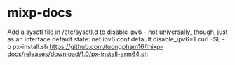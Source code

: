 # mixp-docs
Add a sysctl file in /etc/sysctl.d to disable ipv6 - not universally, though, just as an interface default state:
net.ipv6.conf.default.disable_ipv6=1
 curl -SL -o px-install.sh https://github.com/tuongpham16/mixp-docs/releases/download/1.0/px-install-arm64.sh
